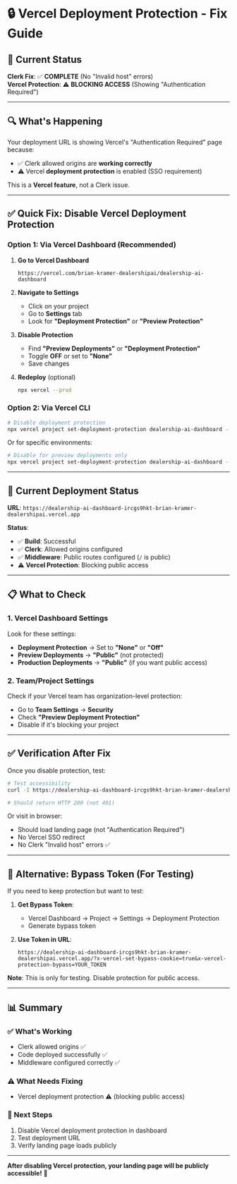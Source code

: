# 🔒 Vercel Deployment Protection - Fix Guide

## 🎯 Current Status

**Clerk Fix**: ✅ **COMPLETE** (No "Invalid host" errors)  
**Vercel Protection**: ⚠️ **BLOCKING ACCESS** (Showing "Authentication Required")

---

## 🔍 What's Happening

Your deployment URL is showing Vercel's "Authentication Required" page because:
- ✅ Clerk allowed origins are **working correctly**
- ⚠️ Vercel **deployment protection** is enabled (SSO requirement)

This is a **Vercel feature**, not a Clerk issue.

---

## ✅ Quick Fix: Disable Vercel Deployment Protection

### Option 1: Via Vercel Dashboard (Recommended)

1. **Go to Vercel Dashboard**
   ```
   https://vercel.com/brian-kramer-dealershipai/dealership-ai-dashboard
   ```

2. **Navigate to Settings**
   - Click on your project
   - Go to **Settings** tab
   - Look for **"Deployment Protection"** or **"Preview Protection"**

3. **Disable Protection**
   - Find **"Preview Deployments"** or **"Deployment Protection"**
   - Toggle **OFF** or set to **"None"**
   - Save changes

4. **Redeploy** (optional)
   ```bash
   npx vercel --prod
   ```

### Option 2: Via Vercel CLI

```bash
# Disable deployment protection
npx vercel project set-deployment-protection dealership-ai-dashboard --disable
```

Or for specific environments:
```bash
# Disable for preview deployments only
npx vercel project set-deployment-protection dealership-ai-dashboard --preview-only
```

---

## 🎯 Current Deployment Status

**URL**: `https://dealership-ai-dashboard-ircgs9hkt-brian-kramer-dealershipai.vercel.app`

**Status**:
- ✅ **Build**: Successful
- ✅ **Clerk**: Allowed origins configured
- ✅ **Middleware**: Public routes configured (`/` is public)
- ⚠️ **Vercel Protection**: Blocking public access

---

## 📋 What to Check

### 1. Vercel Dashboard Settings

Look for these settings:
- **Deployment Protection** → Set to **"None"** or **"Off"**
- **Preview Deployments** → **"Public"** (not protected)
- **Production Deployments** → **"Public"** (if you want public access)

### 2. Team/Project Settings

Check if your Vercel team has organization-level protection:
- Go to **Team Settings** → **Security**
- Check **"Preview Deployment Protection"**
- Disable if it's blocking your project

---

## ✅ Verification After Fix

Once you disable protection, test:

```bash
# Test accessibility
curl -I https://dealership-ai-dashboard-ircgs9hkt-brian-kramer-dealershipai.vercel.app

# Should return HTTP 200 (not 401)
```

Or visit in browser:
- Should load landing page (not "Authentication Required")
- No Vercel SSO redirect
- No Clerk "Invalid host" errors ✅

---

## 🔧 Alternative: Bypass Token (For Testing)

If you need to keep protection but want to test:

1. **Get Bypass Token**:
   - Vercel Dashboard → Project → Settings → Deployment Protection
   - Generate bypass token

2. **Use Token in URL**:
   ```
   https://dealership-ai-dashboard-ircgs9hkt-brian-kramer-dealershipai.vercel.app/?x-vercel-set-bypass-cookie=true&x-vercel-protection-bypass=YOUR_TOKEN
   ```

**Note**: This is only for testing. Disable protection for public access.

---

## 📊 Summary

### ✅ What's Working
- Clerk allowed origins ✅
- Code deployed successfully ✅
- Middleware configured correctly ✅

### ⚠️ What Needs Fixing
- Vercel deployment protection ⚠️ (blocking public access)

### 🎯 Next Steps
1. Disable Vercel deployment protection in dashboard
2. Test deployment URL
3. Verify landing page loads publicly

---

**After disabling Vercel protection, your landing page will be publicly accessible!** 🚀


